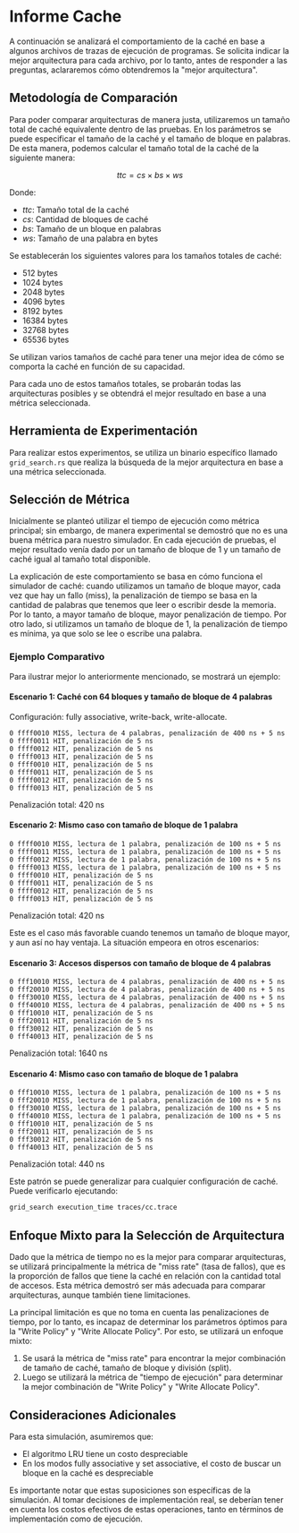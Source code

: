 # Informe Cache

A continuación se analizará el comportamiento de la caché en base a algunos
archivos de trazas de ejecución de programas. Se solicita indicar la mejor
arquitectura para cada archivo, por lo tanto, antes de responder a las
preguntas, aclararemos cómo obtendremos la "mejor arquitectura".

## Metodología de Comparación

Para poder comparar arquitecturas de manera justa, utilizaremos un tamaño total
de caché equivalente dentro de las pruebas. En los parámetros se puede
especificar el tamaño de la caché y el tamaño de bloque en palabras. De esta
manera, podemos calcular el tamaño total de la caché de la siguiente manera:

$$ttc = cs \times bs \times ws$$

Donde:

- $ttc$: Tamaño total de la caché
- $cs$: Cantidad de bloques de caché
- $bs$: Tamaño de un bloque en palabras
- $ws$: Tamaño de una palabra en bytes

Se establecerán los siguientes valores para los tamaños totales de caché:

- 512 bytes
- 1024 bytes
- 2048 bytes
- 4096 bytes
- 8192 bytes
- 16384 bytes
- 32768 bytes
- 65536 bytes

Se utilizan varios tamaños de caché para tener una mejor idea de cómo se
comporta la caché en función de su capacidad.

Para cada uno de estos tamaños totales, se probarán todas las arquitecturas
posibles y se obtendrá el mejor resultado en base a una métrica seleccionada.

## Herramienta de Experimentación

Para realizar estos experimentos, se utiliza un binario específico llamado
`grid_search.rs` que realiza la búsqueda de la mejor arquitectura en base a una
métrica seleccionada.

## Selección de Métrica

Inicialmente se planteó utilizar el tiempo de ejecución como métrica principal;
sin embargo, de manera experimental se demostró que no es una buena métrica
para nuestro simulador. En cada ejecución de pruebas, el mejor resultado venía
dado por un tamaño de bloque de 1 y un tamaño de caché igual al tamaño total
disponible. 

La explicación de este comportamiento se basa en cómo funciona el simulador de
caché: cuando utilizamos un tamaño de bloque mayor, cada vez que hay un fallo
(miss), la penalización de tiempo se basa en la cantidad de palabras que
tenemos que leer o escribir desde la memoria. Por lo tanto, a mayor tamaño de
bloque, mayor penalización de tiempo. Por otro lado, si utilizamos un tamaño de
bloque de 1, la penalización de tiempo es mínima, ya que solo se lee o escribe
una palabra.

### Ejemplo Comparativo

Para ilustrar mejor lo anteriormente mencionado, se mostrará un ejemplo:

#### Escenario 1: Caché con 64 bloques y tamaño de bloque de 4 palabras
Configuración: fully associative, write-back, write-allocate.

```
0 ffff0010 MISS, lectura de 4 palabras, penalización de 400 ns + 5 ns
0 ffff0011 HIT, penalización de 5 ns
0 ffff0012 HIT, penalización de 5 ns
0 ffff0013 HIT, penalización de 5 ns
0 ffff0010 HIT, penalización de 5 ns
0 ffff0011 HIT, penalización de 5 ns
0 ffff0012 HIT, penalización de 5 ns
0 ffff0013 HIT, penalización de 5 ns
```
Penalización total: 420 ns

#### Escenario 2: Mismo caso con tamaño de bloque de 1 palabra
```
0 ffff0010 MISS, lectura de 1 palabra, penalización de 100 ns + 5 ns
0 ffff0011 MISS, lectura de 1 palabra, penalización de 100 ns + 5 ns
0 ffff0012 MISS, lectura de 1 palabra, penalización de 100 ns + 5 ns
0 ffff0013 MISS, lectura de 1 palabra, penalización de 100 ns + 5 ns
0 ffff0010 HIT, penalización de 5 ns
0 ffff0011 HIT, penalización de 5 ns
0 ffff0012 HIT, penalización de 5 ns
0 ffff0013 HIT, penalización de 5 ns
```
Penalización total: 420 ns

Este es el caso más favorable cuando tenemos un tamaño de bloque mayor, y aun
así no hay ventaja. La situación empeora en otros escenarios:

#### Escenario 3: Accesos dispersos con tamaño de bloque de 4 palabras
```
0 fff10010 MISS, lectura de 4 palabras, penalización de 400 ns + 5 ns
0 fff20010 MISS, lectura de 4 palabras, penalización de 400 ns + 5 ns
0 fff30010 MISS, lectura de 4 palabras, penalización de 400 ns + 5 ns
0 fff40010 MISS, lectura de 4 palabras, penalización de 400 ns + 5 ns
0 fff10010 HIT, penalización de 5 ns
0 fff20011 HIT, penalización de 5 ns
0 fff30012 HIT, penalización de 5 ns
0 fff40013 HIT, penalización de 5 ns
```
Penalización total: 1640 ns

#### Escenario 4: Mismo caso con tamaño de bloque de 1 palabra
```
0 fff10010 MISS, lectura de 1 palabra, penalización de 100 ns + 5 ns
0 fff20010 MISS, lectura de 1 palabra, penalización de 100 ns + 5 ns
0 fff30010 MISS, lectura de 1 palabra, penalización de 100 ns + 5 ns
0 fff40010 MISS, lectura de 1 palabra, penalización de 100 ns + 5 ns
0 fff10010 HIT, penalización de 5 ns
0 fff20011 HIT, penalización de 5 ns
0 fff30012 HIT, penalización de 5 ns
0 fff40013 HIT, penalización de 5 ns
```
Penalización total: 440 ns

Este patrón se puede generalizar para cualquier configuración de caché. Puede
verificarlo ejecutando:

```bash
grid_search execution_time traces/cc.trace
```

## Enfoque Mixto para la Selección de Arquitectura

Dado que la métrica de tiempo no es la mejor para comparar arquitecturas, se
utilizará principalmente la métrica de "miss rate" (tasa de fallos), que es la
proporción de fallos que tiene la caché en relación con la cantidad total de
accesos. Esta métrica demostró ser más adecuada para comparar arquitecturas,
aunque también tiene limitaciones.

La principal limitación es que no toma en cuenta las penalizaciones de tiempo,
por lo tanto, es incapaz de determinar los parámetros óptimos para la "Write
Policy" y "Write Allocate Policy". Por esto, se utilizará un enfoque mixto:

1. Se usará la métrica de "miss rate" para encontrar la mejor combinación de
   tamaño de caché, tamaño de bloque y división (split).
2. Luego se utilizará la métrica de "tiempo de ejecución" para determinar la
   mejor combinación de "Write Policy" y "Write Allocate Policy".

## Consideraciones Adicionales

Para esta simulación, asumiremos que:

- El algoritmo LRU tiene un costo despreciable
- En los modos fully associative y set associative, el costo de buscar un
  bloque en la caché es despreciable

Es importante notar que estas suposiciones son específicas de la simulación. Al
tomar decisiones de implementación real, se deberían tener en cuenta los costos
efectivos de estas operaciones, tanto en términos de implementación como de
ejecución.



